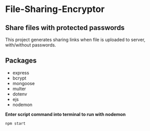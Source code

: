# File-Sharing-Encryptor
## Share files with protected passwords

This project generates sharing links when file is uploaded to server, with/without passwords.

## Packages
- express
- bcrypt
- mongoose
- multer
- dotenv
- ejs
- nodemon

**Enter script command into terminal to run with nodemon**
```sh
npm start
```

